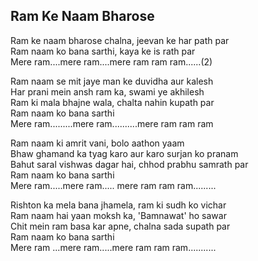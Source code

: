 ## Ram Ke Naam Bharose


Ram ke naam bharose chalna, jeevan ke har path par  
Ram naam ko bana sarthi, kaya ke is rath par  
Mere ram....mere ram....mere ram ram ram......(2)

Ram naam se mit jaye man ke duvidha aur kalesh  
Har prani mein ansh ram ka, swami ye akhilesh  
Ram ki mala bhajne wala, chalta nahin kupath par  
Ram naam ko bana sarthi  
Mere ram.........mere ram..........mere ram ram ram

Ram naam ki amrit vani, bolo aathon yaam  
Bhaw ghamand ka tyag karo aur karo surjan ko pranam  
Bahut saral vishwas dagar hai, chhod prabhu samrath par  
Ram naam ko bana sarthi  
Mere ram.....mere ram..... mere ram ram ram.........

Rishton ka mela bana jhamela, ram ki sudh ko vichar  
Ram naam hai yaan moksh ka, 'Bamnawat' ho sawar  
Chit mein ram basa kar apne, chalna sada supath par  
Ram naam ko bana sarthi  
Mere ram ...mere ram.....mere ram ram ram...........

